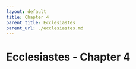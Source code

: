 ```yaml
---
layout: default
title: Chapter 4
parent_title: Ecclesiastes
parent_url: ./ecclesiastes.md
---
```


# Ecclesiastes - Chapter 4
